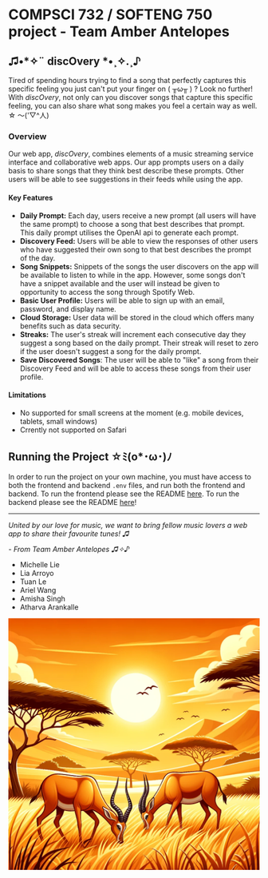 # COMPSCI 732 / SOFTENG 750 project - Team Amber Antelopes

## ♫•*✧¨ discOvery *•¸✧.¸♪

Tired of spending hours trying to find a song that perfectly captures this specific feeling you just can't put your
finger on ( ╥ω╥ ) ? Look no further! With _discOvery_, not only can you discover songs that capture this specific
feeling, you can also share what song makes you feel a certain way as well. ☆ ～('▽^人)

### Overview

Our web app, _discOvery_, combines elements of a music streaming service interface and collaborative web apps. Our
app prompts users on a daily basis to share songs that they think best describe these prompts. Other users will be able
to see suggestions in their feeds while using the app.

#### Key Features

- **Daily Prompt:** Each day, users receive a new prompt (all users will have the same prompt) to choose a song that
  best describes that prompt. This daily prompt utilises the OpenAI api to generate each prompt.
- **Discovery Feed:** Users will be able to view the responses of other users who have suggested their own song to that
  best describes the prompt of the day.
- **Song Snippets:** Snippets of the songs the user discovers on the app will be available to listen to while in the
  app. However, some songs don't have a snippet available and the user will instead be given to opportunity to access
  the song through Spotify Web.
- **Basic User Profile:** Users will be able to sign up with an email, password, and display name.
- **Cloud Storage:** User data will be stored in the cloud which offers many benefits such as data security.
- **Streaks:** The user's streak will increment each consecutive day they suggest a song based on the daily prompt.
  Their streak will reset to zero if the user doesn't suggest a song for the daily prompt.
- **Save Discovered Songs**: The user will be able to "like" a song from their Discovery Feed and will be able to access
  these songs from their user profile.

#### Limitations

- No supported for small screens at the moment (e.g. mobile devices, tablets, small windows)
- Crrently not supported on Safari

## Running the Project ☆ﾐ(o*･ω･)ﾉ

In order to run the project on your own machine, you must have access to both the frontend and backend `.env` files, and
run both the frontend and backend.
To run the frontend please see the README [here](frontend/README.md). To run the backend please see the
README [here](backend/README.md)!


__________________________________________________________________

_United by our love for music, we want to bring fellow music lovers a web app to share their favourite tunes! ♫_

_- From Team Amber Antelopes ♫✧♪_

- Michelle Lie
- Lia Arroyo
- Tuan Le
- Ariel Wang
- Amisha Singh
- Atharva Arankalle

![](./group-image/Amber%20Antelopes.webp)